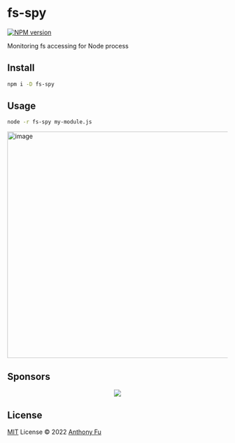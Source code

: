 # fs-spy

[![NPM version](https://img.shields.io/npm/v/fs-spy?color=a1b858&label=)](https://www.npmjs.com/package/fs-spy)

Monitoring fs accessing for Node process

## Install

```bash
npm i -D fs-spy
```

## Usage

```bash
node -r fs-spy my-module.js
```

<img width="517" alt="image" src="https://user-images.githubusercontent.com/11247099/164562714-005ffe5f-abfa-49e3-b1f8-fa3ad7ea45b7.png">

## Sponsors

<p align="center">
  <a href="https://cdn.jsdelivr.net/gh/antfu/static/sponsors.svg">
    <img src='https://cdn.jsdelivr.net/gh/antfu/static/sponsors.svg'/>
  </a>
</p>

## License

[MIT](./LICENSE) License © 2022 [Anthony Fu](https://github.com/antfu)
